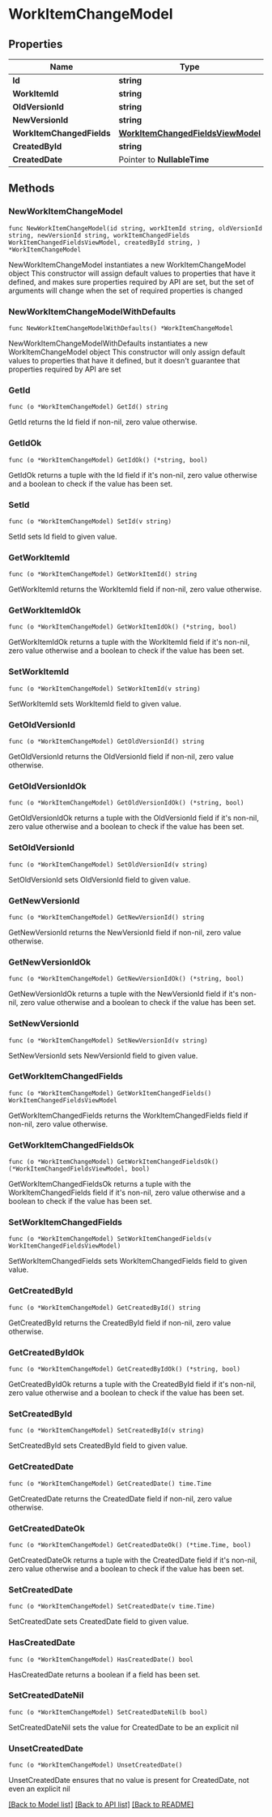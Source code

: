 # WorkItemChangeModel

## Properties

Name | Type | Description | Notes
------------ | ------------- | ------------- | -------------
**Id** | **string** |  | 
**WorkItemId** | **string** |  | 
**OldVersionId** | **string** |  | 
**NewVersionId** | **string** |  | 
**WorkItemChangedFields** | [**WorkItemChangedFieldsViewModel**](WorkItemChangedFieldsViewModel.md) |  | 
**CreatedById** | **string** |  | 
**CreatedDate** | Pointer to **NullableTime** |  | [optional] 

## Methods

### NewWorkItemChangeModel

`func NewWorkItemChangeModel(id string, workItemId string, oldVersionId string, newVersionId string, workItemChangedFields WorkItemChangedFieldsViewModel, createdById string, ) *WorkItemChangeModel`

NewWorkItemChangeModel instantiates a new WorkItemChangeModel object
This constructor will assign default values to properties that have it defined,
and makes sure properties required by API are set, but the set of arguments
will change when the set of required properties is changed

### NewWorkItemChangeModelWithDefaults

`func NewWorkItemChangeModelWithDefaults() *WorkItemChangeModel`

NewWorkItemChangeModelWithDefaults instantiates a new WorkItemChangeModel object
This constructor will only assign default values to properties that have it defined,
but it doesn't guarantee that properties required by API are set

### GetId

`func (o *WorkItemChangeModel) GetId() string`

GetId returns the Id field if non-nil, zero value otherwise.

### GetIdOk

`func (o *WorkItemChangeModel) GetIdOk() (*string, bool)`

GetIdOk returns a tuple with the Id field if it's non-nil, zero value otherwise
and a boolean to check if the value has been set.

### SetId

`func (o *WorkItemChangeModel) SetId(v string)`

SetId sets Id field to given value.


### GetWorkItemId

`func (o *WorkItemChangeModel) GetWorkItemId() string`

GetWorkItemId returns the WorkItemId field if non-nil, zero value otherwise.

### GetWorkItemIdOk

`func (o *WorkItemChangeModel) GetWorkItemIdOk() (*string, bool)`

GetWorkItemIdOk returns a tuple with the WorkItemId field if it's non-nil, zero value otherwise
and a boolean to check if the value has been set.

### SetWorkItemId

`func (o *WorkItemChangeModel) SetWorkItemId(v string)`

SetWorkItemId sets WorkItemId field to given value.


### GetOldVersionId

`func (o *WorkItemChangeModel) GetOldVersionId() string`

GetOldVersionId returns the OldVersionId field if non-nil, zero value otherwise.

### GetOldVersionIdOk

`func (o *WorkItemChangeModel) GetOldVersionIdOk() (*string, bool)`

GetOldVersionIdOk returns a tuple with the OldVersionId field if it's non-nil, zero value otherwise
and a boolean to check if the value has been set.

### SetOldVersionId

`func (o *WorkItemChangeModel) SetOldVersionId(v string)`

SetOldVersionId sets OldVersionId field to given value.


### GetNewVersionId

`func (o *WorkItemChangeModel) GetNewVersionId() string`

GetNewVersionId returns the NewVersionId field if non-nil, zero value otherwise.

### GetNewVersionIdOk

`func (o *WorkItemChangeModel) GetNewVersionIdOk() (*string, bool)`

GetNewVersionIdOk returns a tuple with the NewVersionId field if it's non-nil, zero value otherwise
and a boolean to check if the value has been set.

### SetNewVersionId

`func (o *WorkItemChangeModel) SetNewVersionId(v string)`

SetNewVersionId sets NewVersionId field to given value.


### GetWorkItemChangedFields

`func (o *WorkItemChangeModel) GetWorkItemChangedFields() WorkItemChangedFieldsViewModel`

GetWorkItemChangedFields returns the WorkItemChangedFields field if non-nil, zero value otherwise.

### GetWorkItemChangedFieldsOk

`func (o *WorkItemChangeModel) GetWorkItemChangedFieldsOk() (*WorkItemChangedFieldsViewModel, bool)`

GetWorkItemChangedFieldsOk returns a tuple with the WorkItemChangedFields field if it's non-nil, zero value otherwise
and a boolean to check if the value has been set.

### SetWorkItemChangedFields

`func (o *WorkItemChangeModel) SetWorkItemChangedFields(v WorkItemChangedFieldsViewModel)`

SetWorkItemChangedFields sets WorkItemChangedFields field to given value.


### GetCreatedById

`func (o *WorkItemChangeModel) GetCreatedById() string`

GetCreatedById returns the CreatedById field if non-nil, zero value otherwise.

### GetCreatedByIdOk

`func (o *WorkItemChangeModel) GetCreatedByIdOk() (*string, bool)`

GetCreatedByIdOk returns a tuple with the CreatedById field if it's non-nil, zero value otherwise
and a boolean to check if the value has been set.

### SetCreatedById

`func (o *WorkItemChangeModel) SetCreatedById(v string)`

SetCreatedById sets CreatedById field to given value.


### GetCreatedDate

`func (o *WorkItemChangeModel) GetCreatedDate() time.Time`

GetCreatedDate returns the CreatedDate field if non-nil, zero value otherwise.

### GetCreatedDateOk

`func (o *WorkItemChangeModel) GetCreatedDateOk() (*time.Time, bool)`

GetCreatedDateOk returns a tuple with the CreatedDate field if it's non-nil, zero value otherwise
and a boolean to check if the value has been set.

### SetCreatedDate

`func (o *WorkItemChangeModel) SetCreatedDate(v time.Time)`

SetCreatedDate sets CreatedDate field to given value.

### HasCreatedDate

`func (o *WorkItemChangeModel) HasCreatedDate() bool`

HasCreatedDate returns a boolean if a field has been set.

### SetCreatedDateNil

`func (o *WorkItemChangeModel) SetCreatedDateNil(b bool)`

 SetCreatedDateNil sets the value for CreatedDate to be an explicit nil

### UnsetCreatedDate
`func (o *WorkItemChangeModel) UnsetCreatedDate()`

UnsetCreatedDate ensures that no value is present for CreatedDate, not even an explicit nil

[[Back to Model list]](../README.md#documentation-for-models) [[Back to API list]](../README.md#documentation-for-api-endpoints) [[Back to README]](../README.md)


